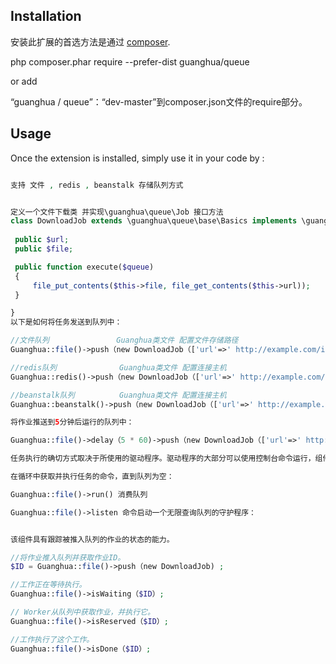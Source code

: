 
Installation
------------

安装此扩展的首选方法是通过 [composer](http://getcomposer.org/download/).

php composer.phar require --prefer-dist guanghua/queue

or add

“guanghua / queue”：“dev-master”到composer.json文件的require部分。

 
Usage
-----

Once the extension is installed, simply use it in your code by  :

```php

支持 文件 , redis , beanstalk 存储队列方式


定义一个文件下载类 并实现\guanghua\queue\Job 接口方法
class DownloadJob extends \guanghua\queue\base\Basics implements \guanghua\queue\Job {
 
 public $url; 
 public $file;

 public function execute($queue)
 {
     file_put_contents($this->file, file_get_contents($this->url));
 }

}
以下是如何将任务发送到队列中：

//文件队列               Guanghua类文件 配置文件存储路径
Guanghua::file()->push（new DownloadJob（['url'=>' http://example.com/image.jpg'，'file'= >'/tmp/image.jpg']））;

//redis队列              Guanghua类文件 配置连接主机
Guanghua::redis()->push（new DownloadJob（['url'=>' http://example.com/image.jpg'，'file'= >'/tmp/image.jpg']））;

//beanstalk队列          Guanghua类文件 配置连接主机
Guanghua::beanstalk()->push（new DownloadJob（['url'=>' http://example.com/image.jpg'，'file'= >'/tmp/image.jpg']））;

将作业推送到5分钟后运行的队列中：

Guanghua::file()->delay（5 * 60)->push（new DownloadJob（['url'=>' http://example.com/image.jpg'，'file'= >'/tmp/image.jpg']））;

任务执行的确切方式取决于所使用的驱动程序。驱动程序的大部分可以使用控制台命令运行，组件在应用程序中注册。

在循环中获取并执行任务的命令，直到队列为空：

Guanghua::file()->run() 消费队列

Guanghua::file()->listen 命令启动一个无限查询队列的守护程序：


该组件具有跟踪被推入队列的作业的状态的能力。

//将作业推入队列并获取作业ID。
$ID = Guanghua::file()->push（new DownloadJob) ;

//工作正在等待执行。
Guanghua::file()->isWaiting（$ID）;

// Worker从队列中获取作业，并执行它。
Guanghua::file()->isReserved（$ID）;

//工作执行了这个工作。
Guanghua::file()->isDone（$ID）; 
